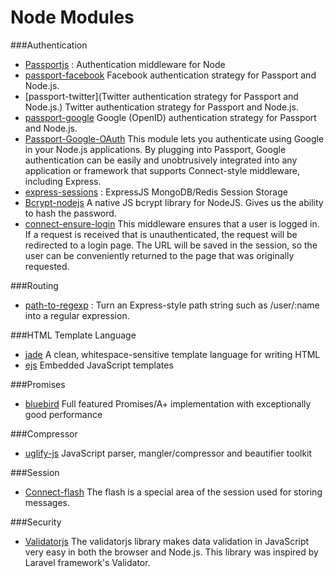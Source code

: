 # Node Modules
###Authentication
+ [Passportjs](http://passportjs.org/) :  Authentication middleware for Node
+ [passport-facebook](https://github.com/jaredhanson/passport-facebook) Facebook authentication strategy for Passport and Node.js.
+ [passport-twitter](Twitter authentication strategy for Passport and Node.js.) Twitter authentication strategy for Passport and Node.js.
+ [passport-google](https://github.com/jaredhanson/passport-google) Google (OpenID) authentication strategy for Passport and Node.js.
+ [Passport-Google-OAuth](https://github.com/jaredhanson/passport-google-oauth) This module lets you authenticate using Google in your Node.js applications. By plugging into Passport, Google authentication can be easily and unobtrusively integrated into any application or framework that supports Connect-style middleware, including Express.
+ [express-sessions](https://www.npmjs.com/package/express-sessions) : ExpressJS MongoDB/Redis Session Storage
+ [Bcrypt-nodejs](https://www.npmjs.com/package/bcrypt-nodejs) A native JS bcrypt library for NodeJS. Gives us the ability to hash the password.
+ [connect-ensure-login](https://github.com/jaredhanson/connect-ensure-login) This middleware ensures that a user is logged in. If a request is received that is unauthenticated, the request will be redirected to a login page. The URL will be saved in the session, so the user can be conveniently returned to the page that was originally requested.

###Routing
+ [path-to-regexp](https://www.npmjs.com/package/path-to-regexp) :  Turn an Express-style path string such as /user/:name into a regular expression.

###HTML Template Language
+ [jade](https://www.npmjs.com/package/jade) A clean, whitespace-sensitive template language for writing HTML
+ [ejs](https://www.npmjs.com/package/ejs) Embedded JavaScript templates

###Promises
+ [bluebird](https://www.npmjs.com/package/bluebird) Full featured Promises/A+ implementation with exceptionally good performance

###Compressor
+ [uglify-js](https://www.npmjs.com/package/uglify-js) JavaScript parser, mangler/compressor and beautifier toolkit

###Session
+ [Connect-flash](https://github.com/jaredhanson/connect-flash) The flash is a special area of the session used for storing messages.

###Security
+ [Validatorjs](https://www.npmjs.com/package/validatorjs) The validatorjs library makes data validation in JavaScript very easy in both the browser and Node.js. This library was inspired by Laravel framework's Validator.
